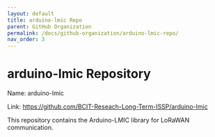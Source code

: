 ```yaml
---
layout: default
title: arduino-lmic Repo
parent: GitHub Organization
permalink: /docs/github-organization/arduino-lmic-repo/
nav_order: 3
---
```


# arduino-lmic Repository

Name: arduino-lmic

Link: <a href="https://github.com/BCIT-Reseach-Long-Term-ISSP/arduino-lmic">https://github.com/BCIT-Reseach-Long-Term-ISSP/arduino-lmic</a>

This repository contains the Arduino-LMIC library for LoRaWAN communication.
